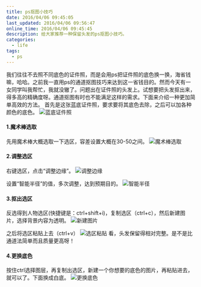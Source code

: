 ```yaml
---
title: ps抠图小技巧
date: 2016/04/06 09:45:05
last_updated: 2016/04/06 09:56:47
online_time: 2016/04/06 09:45:45
description: 给大家推荐一种保留头发的ps抠图小技巧。
categories:
  - life
tags:
  - ps
---
```


我们往往不去照不同底色的证件照，而是会用ps把证件照的底色换一换，海省钱嘛，哈哈。之前我一直用ps的通道抠图技巧来达到这一省钱目的。然而今天有一女同学叫我帮忙，我就没辙了。问题出在证件照的头发上。试想要把头发抠出来，得多高的精确度呀。通道抠图有时也不能满足这样的需求。下面来介绍一种更加简单高效的方法。
首先是这张蓝底证件照，要求要将其底色去除，之后可以加各种颜色的底色。
![蓝底证件照](https://img.yangrunwei.com/article-img/20160406/6f952581-ca14-493a-8fc5-28356f059855--47-1.jpg)

#### 1.魔术棒选取
先用魔术棒大概选取一下选区，容差设置大概在30-50之间。
![魔术棒选取](https://img.yangrunwei.com/article-img/20160406/c736b62b-01eb-430d-91eb-69e4b1018b30--47-2.jpg)

#### 2.调整选区
右键选区，点击“调整边缘”。
![调整边缘](https://img.yangrunwei.com/article-img/20160406/50eecd65-fca4-4fa2-8264-f3c946c40194--47-3.jpg)

设置“智能半径”的值，多次调整，达到预期目的。
![智能半径](https://img.yangrunwei.com/article-img/20160406/88557bd1-aa46-47bc-af85-bf4f142a8221--47-4.jpg)

#### 3.抠出选区
反选得到人物选区(快捷键是：ctrl+shift+i)，复制选区（ctrl+c），然后新建图片，选择背景内容为透明。
![新建图片](https://img.yangrunwei.com/article-img/20160406/b85d1849-1182-44a5-b6fc-3117f6dd37cb--47-5.jpg)

之后将选区粘贴上去（ctrl+v）
![选区粘贴](https://img.yangrunwei.com/article-img/20160406/37f9b086-8268-4364-bff0-7f9d247e3c47--47-6.jpg)
看，头发保留得相对完整。是不是比通道法简单而且质量更高呀！

#### 4.更换底色
按住ctrl选择图层，再复制出选区，新建一个你想要的底色的图片，再粘贴进去，就可以了。下面换成白底。
![更换底色](https://img.yangrunwei.com/article-img/20160406/833a1c52-65af-4cba-85f9-5daf1230c60c--47-7.jpg)
